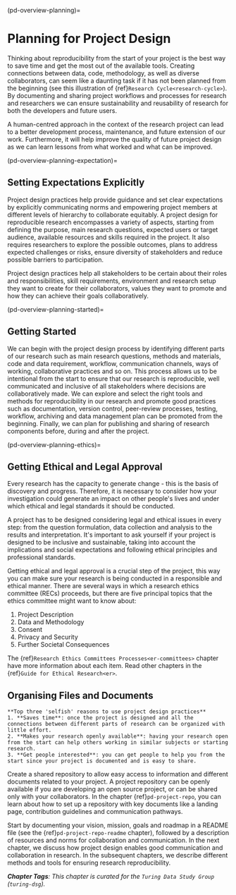 (pd-overview-planning)=
# Planning for Project Design

Thinking about reproducibility from the start of your project is the best way to save time and get the most out of the available tools. Creating connections between data, code, methodology, as well as diverse collaborators, can seem like a daunting task if it has not been planned from the beginning (see this illustration of {ref}`Research Cycle<research-cycle>`). By documenting and sharing project workflows and processes for research and researchers we can ensure sustainability and reusability of research for both the developers and future users.

A human-centred approach in the context of the research project can lead to a better development process, maintenance, and future extension of our work. Furthermore, it will help improve the quality of future project design as we can learn lessons from what worked and what can be improved.

(pd-overview-planning-expectation)=
## Setting Expectations Explicitly

Project design practices help provide guidance and set clear expectations by explicitly communicating norms and empowering project members at different levels of hierarchy to collaborate equitably. A project design for reproducible research encompasses a variety of aspects, starting from defining the purpose, main research questions, expected users or target audience, available resources and skills required in the project. It also requires researchers to explore the possible outcomes, plans to address expected challenges or risks, ensure diversity of stakeholders and reduce possible barriers to participation.

Project design practices help all stakeholders to be certain about their roles and responsibilities, skill requirements, environment and research setup they want to create for their collaborators, values they want to promote and how they can achieve their goals collaboratively.

(pd-overview-planning-started)=
## Getting Started

We can begin with the project design process by identifying different parts of our research such as main research questions, methods and materials, code and data requirement, workflow, communication channels, ways of working, collaborative practices and so on. This process allows us to be intentional from the start to ensure that our research is reproducible, well communicated and inclusive of all stakeholders where decisions are collaboratively made. We can explore and select the right tools and methods for reproducibility in our research and promote good practices such as documentation, version control, peer-review processes, testing, workflow, archiving and data management plan can be promoted from the beginning. Finally, we can plan for publishing and sharing of research components before, during and after the project.

(pd-overview-planning-ethics)=
## Getting Ethical and Legal Approval

Every research has the capacity to generate change - this is the basis of discovery and progress. Therefore, it is necessary to consider how your investigation could generate an impact on other people's lives and under which ethical and legal standards it should be conducted.

A project has to be designed considering legal and ethical issues in every step: from the question formulation, data collection and analysis to the results and interpretation. It's important to ask yourself if your project is designed to be inclusive and sustainable, taking into account the implications and social expectations and following ethical principles and professional standards.

Getting ethical and legal approval is a crucial step of the project, this way you can make sure your research is being conducted in a responsible and ethical manner. There are several ways in which a research ethics committee (RECs) proceeds, but there are five principal topics that the ethics committee might want to know about:

1. Project Description
2. Data and Methodology
3. Consent
4. Privacy and Security
5. Further Societal Consequences

The {ref}`Research Ethics Committees Processes<er-committees>` chapter have more information about each item. Read other chapters in the {ref}`Guide for Ethical Research<er>`.

## Organising Files and Documents

```{note}
**Top three 'selfish' reasons to use project design practices**
1. **Saves time**: once the project is designed and all the connections between different parts of research can be organized with little effort.
2. **Makes your research openly available**: having your research open from the start can help others working in similar subjects or starting research.
3. **Get people interested**: you can get people to help you from the start since your project is documented and is easy to share.
```

Create a shared repository to allow easy access to information and different documents related to your project. A project repository can be openly available if you are developing an open source project, or can be shared only with your collaborators. In the chapter {ref}`pd-project-repo`, you can learn about how to set up a repository with key documents like a landing page, contribution guidelines and communication pathways.

Start by documenting your vision, mission, goals and roadmap in a README file (see the {ref}`pd-project-repo-readme` chapter), followed by a description of resources and norms for collaboration and communication. In the next chapter, we discuss how project design enables good communication and collaboration in research. In the subsequent chapters, we describe different methods and tools for ensuring research reproducibility.

***Chapter Tags**: This chapter is curated for the `Turing Data Study Group` (`turing-dsg`).*
